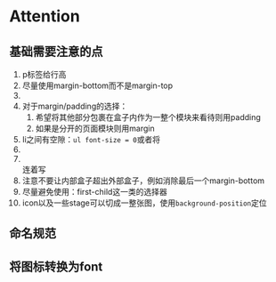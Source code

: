 # Attention
## 基础需要注意的点
1. p标签给行高
2. 尽量使用margin-bottom而不是margin-top
3.  
4. 对于margin/padding的选择：
   1. 希望将其他部分包裹在盒子内作为一整个模块来看待则用padding
   2. 如果是分开的页面模块则用margin
5. li之间有空隙：`ul font-size = 0`或者将<li></li><li></li>连着写
6. 注意不要让内部盒子超出外部盒子，例如消除最后一个margin-bottom
7. 尽量避免使用：first-child这一类的选择器
8. icon以及一些stage可以切成一整张图，使用`background-position`定位
## 命名规范
## 将图标转换为font